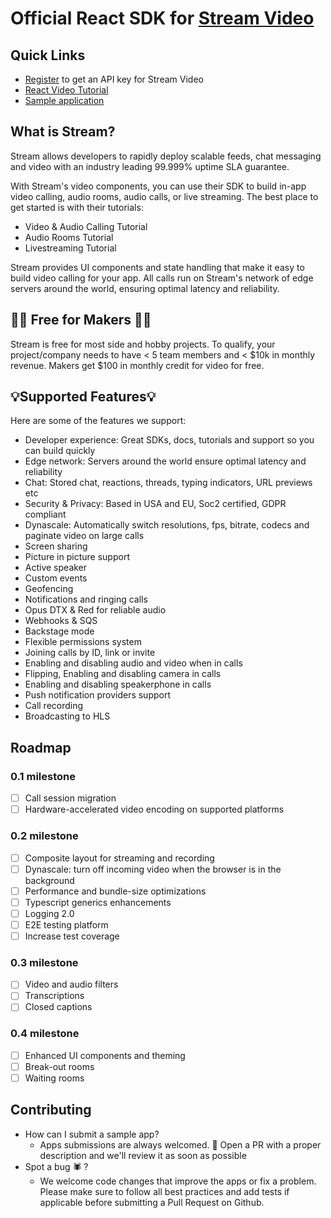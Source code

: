 # Official React SDK for [Stream Video](https://getstream.io/video/docs/)

## **Quick Links**

- [Register](https://getstream.io/chat/trial/) to get an API key for Stream Video
- [React Video Tutorial](/sample-apps/react/stream-video-react-tutorial)
- [Sample application](../../sample-apps/react/stream-video-react-tutorial)

## What is Stream?

Stream allows developers to rapidly deploy scalable feeds, chat messaging and video with an industry leading 99.999% uptime SLA guarantee.

With Stream's video components, you can use their SDK to build in-app video calling, audio rooms, audio calls, or live streaming. The best place to get started is with their tutorials:

- Video & Audio Calling Tutorial
- Audio Rooms Tutorial
- Livestreaming Tutorial

Stream provides UI components and state handling that make it easy to build video calling for your app. All calls run on Stream's network of edge servers around the world, ensuring optimal latency and reliability.

## 👩‍💻 Free for Makers 👨‍💻

Stream is free for most side and hobby projects. To qualify, your project/company needs to have < 5 team members and < $10k in monthly revenue. Makers get $100 in monthly credit for video for free.

## 💡Supported Features💡

Here are some of the features we support:

- Developer experience: Great SDKs, docs, tutorials and support so you can build quickly
- Edge network: Servers around the world ensure optimal latency and reliability
- Chat: Stored chat, reactions, threads, typing indicators, URL previews etc
- Security & Privacy: Based in USA and EU, Soc2 certified, GDPR compliant
- Dynascale: Automatically switch resolutions, fps, bitrate, codecs and paginate video on large calls
- Screen sharing
- Picture in picture support
- Active speaker
- Custom events
- Geofencing
- Notifications and ringing calls
- Opus DTX & Red for reliable audio
- Webhooks & SQS
- Backstage mode
- Flexible permissions system
- Joining calls by ID, link or invite
- Enabling and disabling audio and video when in calls
- Flipping, Enabling and disabling camera in calls
- Enabling and disabling speakerphone in calls
- Push notification providers support
- Call recording
- Broadcasting to HLS

## Roadmap

### 0.1 milestone
- [ ] Call session migration
- [ ] Hardware-accelerated video encoding on supported platforms

### 0.2 milestone
- [ ] Composite layout for streaming and recording
- [ ] Dynascale: turn off incoming video when the browser is in the background
- [ ] Performance and bundle-size optimizations
- [ ] Typescript generics enhancements
- [ ] Logging 2.0
- [ ] E2E testing platform
- [ ] Increase test coverage

### 0.3 milestone
- [ ] Video and audio filters
- [ ] Transcriptions
- [ ] Closed captions

### 0.4 milestone
- [ ] Enhanced UI components and theming
- [ ] Break-out rooms
- [ ] Waiting rooms

## Contributing

- How can I submit a sample app?
    - Apps submissions are always welcomed. 🥳 Open a PR with a proper description and we'll review it as soon as possible
- Spot a bug 🕷 ?
    - We welcome code changes that improve the apps or fix a problem. Please make sure to follow all best practices and add tests if applicable before submitting a Pull Request on Github.
